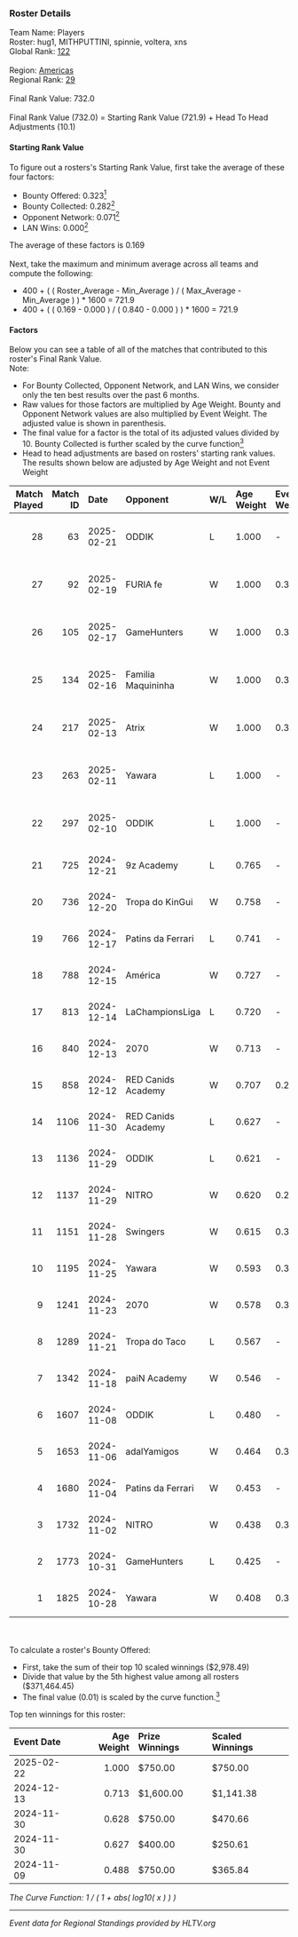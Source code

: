 ### Roster Details<br />
Team Name: Players<br />
Roster: hug1, MITHPUTTINI, spinnie, voltera, xns<br />
Global Rank: [122](../../standings_global_2025_02_24.md)<br />
<br />
Region: [Americas]( ../../standings_americas_2025_02_24.md)<br />
Regional Rank: [29]( ../../standings_americas_2025_02_24.md)<br />
<br />
Final Rank Value:  732.0<br />
<br />
Final Rank Value (732.0) = Starting Rank Value (721.9) + Head To Head Adjustments (10.1)<br />

#### Starting Rank Value<br />
To figure out a rosters's Starting Rank Value, first take the average of these four factors:<br />
- Bounty Offered: 0.323[<sup>1</sup>](#table2)
- Bounty Collected: 0.282[<sup>2</sup>](#table1)
- Opponent Network: 0.071[<sup>2</sup>](#table1)
- LAN Wins: 0.000[<sup>2</sup>](#table1)

The average of these factors is 0.169<br />
<br />
Next, take the maximum and minimum average across all teams and compute the following:<br />
- 400 + ( ( Roster_Average - Min_Average ) / ( Max_Average - Min_Average ) ) * 1600 = 721.9
- 400 + ( ( 0.169 - 0.000 ) / ( 0.840 - 0.000 ) ) * 1600 = 721.9


#### Factors<br />
Below you can see a table of all of the matches that contributed to this roster's Final Rank Value.<br />
Note:<br />

- For Bounty Collected, Opponent Network, and LAN Wins, we consider only the ten best results over the past 6 months.
- Raw values for those factors are multiplied by Age Weight. Bounty and Opponent Network values are also multiplied by Event Weight. The adjusted value is shown in parenthesis.
- The final value for a factor is the total of its adjusted values divided by 10. Bounty Collected is further scaled by the curve function[<sup>3</sup>](#curveFunction)
- Head to head adjustments are based on rosters' starting rank values. The results shown below are adjusted by Age Weight and not Event Weight
<span id="table1"></span><br />


| Match Played | Match ID | Date       | Opponent           | W/L | Age Weight | Event Weight | Bounty Collected | Opponent Network | LAN Wins  | H2H Adj. | Roster                                   |
| -: | -: | :- | :- | :- | :- | :- | :- | :- | :- | -: | :- |
|           28 |       63 | 2025-02-21 | ODDIK              | L   | 1.000      | -            | -                | -                | -         |    -9.96 | hug1, MITHPUTTINI, spinnie, voltera, xns |
|           27 |       92 | 2025-02-19 | FURIA fe           | W   | 1.000      | 0.371        | 0.062 (0.023)    | 0.238 (0.088)    | 0 (0.000) |    25.75 | hug1, MITHPUTTINI, spinnie, voltera, xns |
|           26 |      105 | 2025-02-17 | GameHunters        | W   | 1.000      | 0.371        | 0.001 (0.000)    | 0.387 (0.143)    | 0 (0.000) |    13.18 | hug1, MITHPUTTINI, spinnie, voltera, xns |
|           25 |      134 | 2025-02-16 | Familia Maquininha | W   | 1.000      | 0.371        | 0.003 (0.001)    | 0.147 (0.055)    | 0 (0.000) |    12.61 | hug1, MITHPUTTINI, spinnie, voltera, xns |
|           24 |      217 | 2025-02-13 | Atrix              | W   | 1.000      | 0.371        | 0.001 (0.000)    | -                | 0 (0.000) |    11.64 | hug1, MITHPUTTINI, spinnie, voltera, xns |
|           23 |      263 | 2025-02-11 | Yawara             | L   | 1.000      | -            | -                | -                | -         |   -16.74 | hug1, MITHPUTTINI, spinnie, voltera, xns |
|           22 |      297 | 2025-02-10 | ODDIK              | L   | 1.000      | -            | -                | -                | -         |   -10.06 | hug1, MITHPUTTINI, spinnie, voltera, xns |
|           21 |      725 | 2024-12-21 | 9z Academy         | L   | 0.765      | -            | -                | -                | -         |   -18.08 | dok, dzt, MITHPUTTINI, spinnie, xns      |
|           20 |      736 | 2024-12-20 | Tropa do KinGui    | W   | 0.758      | -            | -                | -                | 0 (0.000) |     4.83 | dok, dzt, MITHPUTTINI, spinnie, xns      |
|           19 |      766 | 2024-12-17 | Patins da Ferrari  | L   | 0.741      | -            | -                | -                | -         |   -18.04 | dok, dzt, MITHPUTTINI, spinnie, xns      |
|           18 |      788 | 2024-12-15 | América            | W   | 0.727      | -            | -                | -                | 0 (0.000) |     2.96 | dok, dzt, MITHPUTTINI, spinnie, xns      |
|           17 |      813 | 2024-12-14 | LaChampionsLiga    | L   | 0.720      | -            | -                | -                | -         |   -15.97 | dok, dzt, MITHPUTTINI, spinnie, xns      |
|           16 |      840 | 2024-12-13 | 2070               | W   | 0.713      | -            | -                | -                | 0 (0.000) |     7.73 | dok, dzt, MITHPUTTINI, spinnie, xns      |
|           15 |      858 | 2024-12-12 | RED Canids Academy | W   | 0.707      | 0.270        | 0.005 (0.001)    | -                | 0 (0.000) |     8.63 | dok, dzt, MITHPUTTINI, spinnie, xns      |
|           14 |     1106 | 2024-11-30 | RED Canids Academy | L   | 0.627      | -            | -                | -                | -         |   -12.38 | dok, dzt, MITHPUTTINI, spinnie, xns      |
|           13 |     1136 | 2024-11-29 | ODDIK              | L   | 0.621      | -            | -                | -                | -         |    -8.12 | dok, dzt, MITHPUTTINI, spinnie, xns      |
|           12 |     1137 | 2024-11-29 | NITRO              | W   | 0.620      | 0.270        | -                | 0.369 (0.062)    | 0 (0.000) |     7.59 | dok, dzt, MITHPUTTINI, spinnie, xns      |
|           11 |     1151 | 2024-11-28 | Swingers           | W   | 0.615      | 0.371        | 0.003 (0.001)    | 0.329 (0.075)    | 0 (0.000) |     9.28 | dok, dzt, MITHPUTTINI, spinnie, xns      |
|           10 |     1195 | 2024-11-25 | Yawara             | W   | 0.593      | 0.371        | 0.002 (0.000)    | 0.391 (0.086)    | -         |     7.85 | dok, dzt, MITHPUTTINI, spinnie, xns      |
|            9 |     1241 | 2024-11-23 | 2070               | W   | 0.578      | 0.371        | 0.001 (0.000)    | 0.188 (0.040)    | -         |     6.21 | dok, dzt, MITHPUTTINI, spinnie, xns      |
|            8 |     1289 | 2024-11-21 | Tropa do Taco      | L   | 0.567      | -            | -                | -                | -         |    -9.50 | dok, dzt, MITHPUTTINI, spinnie, xns      |
|            7 |     1342 | 2024-11-18 | paiN Academy       | W   | 0.546      | -            | -                | -                | -         |     2.27 | dok, dzt, MITHPUTTINI, spinnie, xns      |
|            6 |     1607 | 2024-11-08 | ODDIK              | L   | 0.480      | -            | -                | -                | -         |    -5.85 | dok, dzt, MITHPUTTINI, spinnie, xns      |
|            5 |     1653 | 2024-11-06 | adalYamigos        | W   | 0.464      | 0.371        | 0.004 (0.001)    | 0.244 (0.042)    | -         |     8.00 | dok, dzt, MITHPUTTINI, spinnie, xns      |
|            4 |     1680 | 2024-11-04 | Patins da Ferrari  | W   | 0.453      | -            | -                | -                | -         |     3.35 | dok, dzt, MITHPUTTINI, spinnie, xns      |
|            3 |     1732 | 2024-11-02 | NITRO              | W   | 0.438      | 0.371        | -                | 0.369 (0.060)    | -         |     5.52 | dok, dzt, MITHPUTTINI, spinnie, xns      |
|            2 |     1773 | 2024-10-31 | GameHunters        | L   | 0.425      | -            | -                | -                | -         |    -8.11 | dok, dzt, MITHPUTTINI, spinnie, xns      |
|            1 |     1825 | 2024-10-28 | Yawara             | W   | 0.408      | 0.371        | 0.002 (0.000)    | 0.391 (0.059)    | -         |     5.53 | dok, dzt, MITHPUTTINI, spinnie, xns      |

<br />
<span id="table2"></span><br />
To calculate a roster's Bounty Offered:<br />

- First, take the sum of their top 10 scaled winnings ($2,978.49)
- Divide that value by the 5th highest value among all rosters ($371,464.45)
- The final value (0.01) is scaled by the curve function.[<sup>3</sup>](#curveFunction)

Top ten winnings for this roster:<br />

| Event Date | Age Weight | Prize Winnings | Scaled Winnings |
| :- | -: | :- | :- |
| 2025-02-22 |      1.000 | $750.00        | $750.00         |
| 2024-12-13 |      0.713 | $1,600.00      | $1,141.38       |
| 2024-11-30 |      0.628 | $750.00        | $470.66         |
| 2024-11-30 |      0.627 | $400.00        | $250.61         |
| 2024-11-09 |      0.488 | $750.00        | $365.84         |


<span id="curveFunction"></span>_The Curve Function: 1 / ( 1 + abs( log10( x ) ) )_<br />

---
_Event data for Regional Standings provided by HLTV.org_<br />
